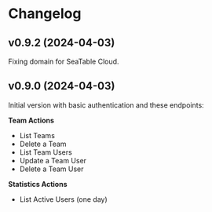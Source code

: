 # Changelog

## v0.9.2 (2024-04-03)

Fixing domain for SeaTable Cloud.

## v0.9.0 (2024-04-03)

Initial version with basic authentication and these endpoints:

**Team Actions**

- List Teams
- Delete a Team
- List Team Users
- Update a Team User
- Delete a Team User

**Statistics Actions**

- List Active Users (one day)

